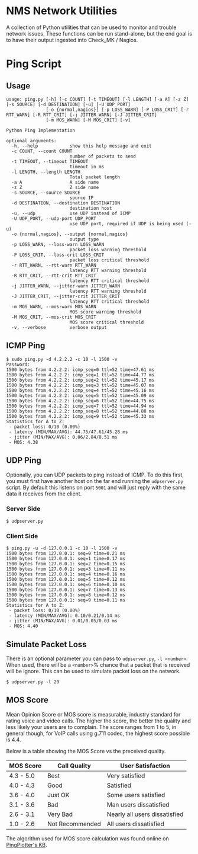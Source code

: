 # NMS Network Utilities

A collection of Python utilities that can be used to monitor and trouble
network issues.  These functions can be run stand-alone, but the end goal is to
have their output ingested into Check_MK / Nagios.

# Ping Script

## Usage

```
usage: ping.py [-h] [-c COUNT] [-t TIMEOUT] [-l LENGTH] [-a A] [-z Z] [-s SOURCE] [-d DESTINATION] [-u] [-U UDP_PORT]
               [-o {normal,nagios}] [-p LOSS_WARN] [-P LOSS_CRIT] [-r RTT_WARN] [-R RTT_CRIT] [-j JITTER_WARN] [-J JITTER_CRIT]
               [-m MOS_WARN] [-M MOS_CRIT] [-v]

Python Ping Implementation

optional arguments:
  -h, --help            show this help message and exit
  -c COUNT, --count COUNT
                        number of packets to send
  -t TIMEOUT, --timeout TIMEOUT
                        timeout in ms
  -l LENGTH, --length LENGTH
                        Total packet length
  -a A                  A side name
  -z Z                  Z side name
  -s SOURCE, --source SOURCE
                        source IP
  -d DESTINATION, --destination DESTINATION
                        destination host
  -u, --udp             use UDP instead of ICMP
  -U UDP_PORT, --udp-port UDP_PORT
                        use UDP port, required if UDP is being used (-u)
  -o {normal,nagios}, --output {normal,nagios}
                        output type
  -p LOSS_WARN, --loss-warn LOSS_WARN
                        packet loss warning threshold
  -P LOSS_CRIT, --loss-crit LOSS_CRIT
                        packet loss critical threshold
  -r RTT_WARN, --rtt-warn RTT_WARN
                        latency RTT warning threshold
  -R RTT_CRIT, --rtt-crit RTT_CRIT
                        latency RTT critical threshold
  -j JITTER_WARN, --jitter-warn JITTER_WARN
                        latency RTT warning threshold
  -J JITTER_CRIT, --jitter-crit JITTER_CRIT
                        latency RTT critical threshold
  -m MOS_WARN, --mos-warn MOS_WARN
                        MOS score warning threshold
  -M MOS_CRIT, --mos-crit MOS_CRIT
                        MOS score critical threshold
  -v, --verbose         verbose output
```

## ICMP Ping

```
$ sudo ping.py -d 4.2.2.2 -c 10 -l 1500 -v
Password:
1500 bytes from 4.2.2.2: icmp_seq=0 ttl=52 time=47.61 ms
1500 bytes from 4.2.2.2: icmp_seq=1 ttl=52 time=44.77 ms
1500 bytes from 4.2.2.2: icmp_seq=2 ttl=52 time=45.17 ms
1500 bytes from 4.2.2.2: icmp_seq=3 ttl=52 time=45.07 ms
1500 bytes from 4.2.2.2: icmp_seq=4 ttl=52 time=45.16 ms
1500 bytes from 4.2.2.2: icmp_seq=5 ttl=52 time=45.09 ms
1500 bytes from 4.2.2.2: icmp_seq=6 ttl=52 time=44.75 ms
1500 bytes from 4.2.2.2: icmp_seq=7 ttl=52 time=44.94 ms
1500 bytes from 4.2.2.2: icmp_seq=8 ttl=52 time=44.88 ms
1500 bytes from 4.2.2.2: icmp_seq=9 ttl=52 time=45.33 ms
Statistics for A to Z:
 - packet loss: 0/10 (0.00%)
 - latency (MIN/MAX/AVG): 44.75/47.61/45.28 ms
 - jitter (MIN/MAX/AVG): 0.06/2.84/0.51 ms
 - MOS: 4.38
```

## UDP Ping

Optionally, you can UDP packets to ping instead of ICMP.  To do this first,
you must first have another host on the far end running the `udpserver.py`
script.  By default this listens on port `5001` and will just reply with the
same data it receives from the client.


### Server Side

```
$ udpserver.py
```

### Client Side
```
$ ping.py -u -d 127.0.0.1 -c 10 -l 1500 -v
1500 bytes from 127.0.0.1: seq=0 time=0.21 ms
1500 bytes from 127.0.0.1: seq=1 time=0.17 ms
1500 bytes from 127.0.0.1: seq=2 time=0.15 ms
1500 bytes from 127.0.0.1: seq=3 time=0.11 ms
1500 bytes from 127.0.0.1: seq=4 time=0.16 ms
1500 bytes from 127.0.0.1: seq=5 time=0.12 ms
1500 bytes from 127.0.0.1: seq=6 time=0.10 ms
1500 bytes from 127.0.0.1: seq=7 time=0.13 ms
1500 bytes from 127.0.0.1: seq=8 time=0.12 ms
1500 bytes from 127.0.0.1: seq=9 time=0.11 ms
Statistics for A to Z:
 - packet loss: 0/10 (0.00%)
 - latency (MIN/MAX/AVG): 0.10/0.21/0.14 ms
 - jitter (MIN/MAX/AVG): 0.01/0.05/0.03 ms
 - MOS: 4.40
```

## Simulate Packet Loss

There is an optional parameter you can pass to `udpserver.py`, `-l <number>`.
When used, there will be a `<number>`% chance that a packet that is received
will be ignore.  This can be used to simulate packet loss on the network.

```
$ udpserver.py -l 20
```

## MOS Score

Mean Opinion Score or MOS score is measurable, industry standard for rating
voice and video calls.  The higher the score, the better the quality and less
likely your users are to complain.  The score ranges from 1 to 5, in general
though, for VoIP calls using g.711 codec, the highest score possible is 4.4.

Below is a table showing the MOS Score vs the preceived quality.

| MOS Score | Call Quality | User Satisfaction |
| --- | --- | --- |
| 4.3 - 5.0 | Best | Very satisfied |
| 4.0 - 4.3 | Good | Satisfied |
| 3.6 - 4.0 | Just OK | Some users satisfied |
| 3.1 - 3.6 | Bad | Man users dissatisfied |
| 2.6 - 3.1 | Very Bad | Nearly all users dissatisfied |
| 1.0 - 2.6 | Not Recommended | All users dissatisfied |

The algorithm used for MOS score calculation was found online on
[PingPlotter's KB](https://www.pingman.com/kb/article/how-is-mos-calculated-in-pingplotter-pro-50.html).

